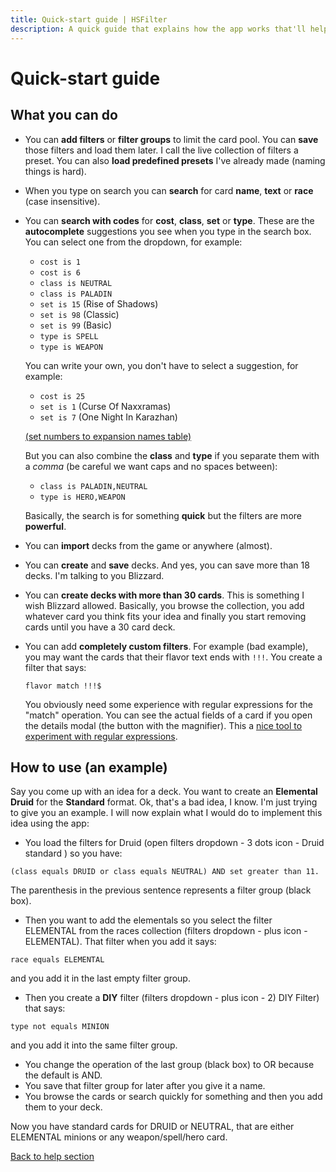 ```yaml
---
title: Quick-start guide | HSFilter
description: A quick guide that explains how the app works that'll help you start using it.
---
```


# Quick-start guide

## What you can do

- You can **add filters** or **filter groups** to limit the card pool. You can **save** those filters and load them later. I call the live collection of filters a preset. You can also **load predefined presets** I've already made (naming things is hard).
- When you type on search you can **search** for card **name**, **text** or **race** (case insensitive).
- You can **search with codes** for **cost**, **class**, **set** or **type**. These are the **autocomplete** suggestions you see when you type in the search box. You can select one from the dropdown, for example:

  - `cost is 1`
  - `cost is 6`
  - `class is NEUTRAL`
  - `class is PALADIN`
  - `set is 15` (Rise of Shadows)
  - `set is 98` (Classic)
  - `set is 99` (Basic)
  - `type is SPELL`
  - `type is WEAPON`

  You can write your own, you don't have to select a suggestion, for example:

  - `cost is 25`
  - `set is 1` (Curse Of Naxxramas)
  - `set is 7` (One Night In Karazhan)

  [(set numbers to expansion names table)](/set-numbers-table/)

  But you can also combine the **class** and **type** if you separate them with a _comma_ (be careful we want caps and no spaces between):

  - `class is PALADIN,NEUTRAL`
  - `type is HERO,WEAPON`

  Basically, the search is for something **quick** but the filters are more **powerful**.

- You can **import** decks from the game or anywhere (almost).
- You can **create** and **save** decks. And yes, you can save more than 18 decks. I'm talking to you Blizzard.
- You can **create decks with more than 30 cards**. This is something I wish Blizzard allowed. Basically, you browse the collection, you add whatever card you think fits your idea and finally you start removing cards until you have a 30 card deck.
- You can add **completely custom filters**. For example (bad example), you may want the cards that their flavor text ends with `!!!`. You create a filter that says:

  `flavor match !!!$`

  You obviously need some experience with regular expressions for the "match" operation. You can see the actual fields of a card if you open the details modal (the button with the magnifier). This a [nice tool to experiment with regular expressions](https://regex101.com/).

## How to use (an example)

Say you come up with an idea for a deck. You want to create an **Elemental Druid** for the **Standard** format. Ok, that's a bad idea, I know. I'm just trying to give you an example. I will now explain what I would do to implement this idea using the app:

- You load the filters for Druid (open filters dropdown - 3 dots icon - Druid standard ) so you have:

`(class equals DRUID or class equals NEUTRAL) AND set greater than 11.`

The parenthesis in the previous sentence represents a filter group (black box).

- Then you want to add the elementals so you select the filter ELEMENTAL from the races collection (filters dropdown - plus icon - ELEMENTAL). That filter when you add it says:

`race equals ELEMENTAL`

and you add it in the last empty filter group.

- Then you create a **DIY** filter (filters dropdown - plus icon - 2) DIY Filter) that says:

`type not equals MINION`

and you add it into the same filter group.

- You change the operation of the last group (black box) to OR because the default is AND.
- You save that filter group for later after you give it a name.
- You browse the cards or search quickly for something and then you add them to your deck.

Now you have standard cards for DRUID or NEUTRAL, that are either ELEMENTAL minions or any weapon/spell/hero card.

[Back to help section](/help/)
